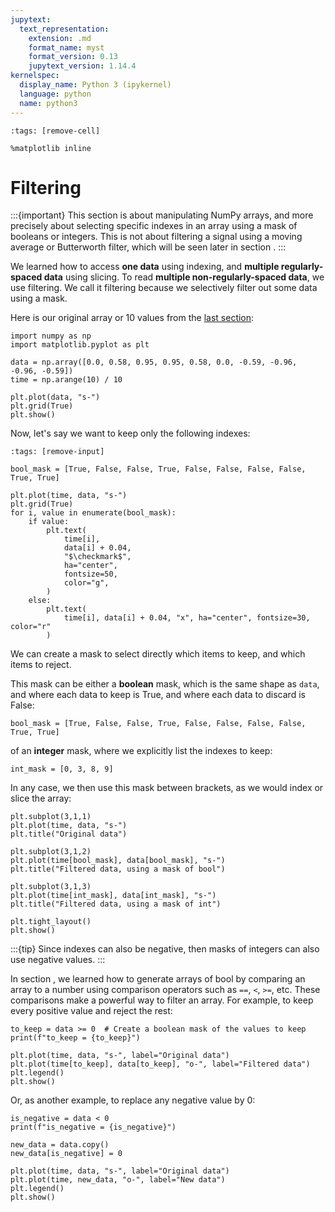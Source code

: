 ```yaml
---
jupytext:
  text_representation:
    extension: .md
    format_name: myst
    format_version: 0.13
    jupytext_version: 1.14.4
kernelspec:
  display_name: Python 3 (ipykernel)
  language: python
  name: python3
---
```


```{code-cell} ipython3
:tags: [remove-cell]

%matplotlib inline
```


# Filtering

:::{important}
This section is about manipulating NumPy arrays, and more precisely about selecting specific indexes in an array using a mask of booleans or integers. This is not about filtering a signal using a moving average or Butterworth filter, which will be seen later in section [](filters.md).
:::

We learned how to access **one data** using indexing, and **multiple regularly-spaced data** using slicing. To read **multiple non-regularly-spaced data**, we use filtering. We call it filtering because we selectively filter out some data using a mask.

Here is our original array or 10 values from the [last section](numpy_indexing_slicing_1d.md):

```{code-cell} ipython3
import numpy as np
import matplotlib.pyplot as plt

data = np.array([0.0, 0.58, 0.95, 0.95, 0.58, 0.0, -0.59, -0.96, -0.96, -0.59])
time = np.arange(10) / 10

plt.plot(data, "s-")
plt.grid(True)
plt.show()
```

Now, let's say we want to keep only the following indexes:

```{code-cell} ipython3
:tags: [remove-input]

bool_mask = [True, False, False, True, False, False, False, False, True, True]

plt.plot(time, data, "s-")
plt.grid(True)
for i, value in enumerate(bool_mask):
    if value:
        plt.text(
            time[i],
            data[i] + 0.04,
            "$\checkmark$",
            ha="center",
            fontsize=50,
            color="g",
        )
    else:
        plt.text(
            time[i], data[i] + 0.04, "x", ha="center", fontsize=30, color="r"
        )
```

We can create a mask to select directly which items to keep, and which items to reject.

This mask can be either a **boolean** mask, which is the same shape as `data`, and where each data to keep is True, and where each data to discard is False:

```{code-cell} ipython3
bool_mask = [True, False, False, True, False, False, False, False, True, True]
```

of an **integer** mask, where we explicitly list the indexes to keep:

```{code-cell} ipython3
int_mask = [0, 3, 8, 9]
```

In any case, we then use this mask between brackets, as we would index or slice the array:

```{code-cell} ipython3
plt.subplot(3,1,1)
plt.plot(time, data, "s-")
plt.title("Original data")

plt.subplot(3,1,2)
plt.plot(time[bool_mask], data[bool_mask], "s-")
plt.title("Filtered data, using a mask of bool")

plt.subplot(3,1,3)
plt.plot(time[int_mask], data[int_mask], "s-")
plt.title("Filtered data, using a mask of int")

plt.tight_layout()
plt.show()
```

:::{tip}
Since indexes can also be negative, then masks of integers can also use negative values.
:::

In section [](numpy_arithmetics.md), we learned how to generate arrays of bool by comparing an array to a number using comparison operators such as `==`, `<`, `>=`, etc. These comparisons make a powerful way to filter an array. For example, to keep every positive value and reject the rest:

```{code-cell} ipython3
to_keep = data >= 0  # Create a boolean mask of the values to keep
print(f"to_keep = {to_keep}")

plt.plot(time, data, "s-", label="Original data")
plt.plot(time[to_keep], data[to_keep], "o-", label="Filtered data")
plt.legend()
plt.show()
```

Or, as another example, to replace any negative value by 0:

```{code-cell} ipython3
is_negative = data < 0
print(f"is_negative = {is_negative}")

new_data = data.copy()
new_data[is_negative] = 0  

plt.plot(time, data, "s-", label="Original data")
plt.plot(time, new_data, "o-", label="New data")
plt.legend()
plt.show()
```
